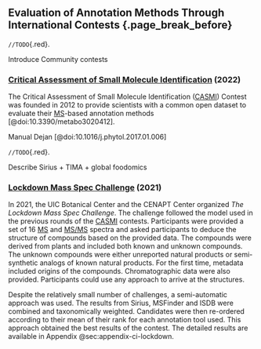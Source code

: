 ## Evaluation of Annotation Methods Through International Contests {.page_break_before}

`//TODO`{.red}.

Introduce Community contests

### [Critical Assessment of Small Molecule Identification](https://fiehnlab.ucdavis.edu/casmi/casmi-2022-results) (2022)

The Critical Assessment of Small Molecule Identification ([CASMI](#casmi)) Contest was founded in 2012 to provide scientists with a common open dataset to evaluate their [MS](#ms)-based annotation methods [@doi:10.3390/metabo3020412].

Manual Dejan [@doi:10.1016/j.phytol.2017.01.006]

<!-- Showcase your success in compound identification for up to 500 new unknowns, using raw LC-MS/MS data

In untargeted assays, approximately 80% of all MS/MS spectra remain unidentified. Yet, the last [CASMI](#casmi) contest was performed five years ago. As molecules of former [CASMI](#casmi) contests are now well known, new datasets must be provided for testing compound ID strategies in 2022. A new [CASMI](#casmi) comparative assessment of small molecule identifications is overdue. Hence, the UC Davis West Coast Metabolomics Center is spearheading such a workshop to take place for the Metabolomics Society 2022 Conference in Valencia, Spain.

To make this new [CASMI](#casmi) 2022 similar to an actual metabolomics study, we here provide raw LC-accurate mass MS/MS data in both +ESI and - ESI mode, with a list of 500 compounds and their retention times and accurate m/z values. Compounds are not included in public libraries but comprise both metabolites and exposome chemicals. If participants would be interested to participate but would struggle to extract mass spectra from these raw files, please contact us to receive the target MS/MS spectra as an .MSP files. If participants would like to receive .RAW instead of .mzml files for the full chromatograms, please contact us.

As these are many compounds, perhaps too many for some, feel free to only use a select number of targets. We will prioritize 250 of these 500 compounds, but certainly would be curious to see if automated processes could work on all of them or at least some of them?

Results will be discussed based on four different categories:

1. Correct annotation of adducts

2. Correct elemental formulas

3. Correct compound structure classes

4. Correct 2D chemical structures

Please, feel free and invited to test your skills, your workflows, your software, or your databases on any or all of these tasks!

Anyone can utilize this data and submit results. Submitters will be notified, and we will then select six submitters to showcase their results and approaches at the Metabolomics Society meeting (if necessary, even remotely or via recorded contributions - but preferred 'in person', of course!). All submitters will be invited to participate in manuscript writing afterward about this [CASMI](#casmi) 2022 exercise.

Additional Information:

    Who is the intended audience for this workshop: Anyone, but mainly advanced users in metabolomics with 2+ years of experience.
    Objectives for your workshop:
        Enable comparison of the current performance in compound ID approaches from raw data – generate new public datasets and write a manuscript
        Understand the advantages and pitfalls of different compound identification approaches
        Advance expertise across disciplines toward compound identification
    Learning Outcomes for participants:
        Learn about current tools, software, and compound identification approaches.
        Ask panel experts how to use tools, including pitfalls or barriers to applying tools for your own research.
        Understand the different levels and hierarchies in compound identification, from determining adducts to elemental formulas, and structure classes to structure isomers.


For several challenges the class could not be determined by ClassyFire, therefore a key could not be found. These challenges were removed and only challenges with a key were kept.
 -->
`//TODO`{.red}.

Describe Sirius + TIMA + global foodomics

<!-- The challenge of annotating small molecules in liquid-chromatography coupled to a high-resolution mass spectrometer (LC-HRMS) is a major bottleneck to unlock insights into biological information in metabolomics.
This is due to the limited availability of fragmentation spectra in spectral libraries compared to the known metabolome space, but also to the lack of robust computational methods to automatically convert the spectra into chemical information.
Progress and limitations in computational annotation methods for annotating LC-HRMS are periodically benchmarked during the Critical Assessment of Small Molecule Identification ([CASMI](#casmi)) contests (http://casmi-contest.org/).
Since its introduction ten years ago, this contest has highlighted the emergence of computational methods for each task, including identification of the ion form (adducts, isotopologues, multimers), molecular formula, as well as putative structural annotation.
Back in 2022, the latest [CASMI](#casmi) competition put on the spot for the first time the chemical class annotation capability, a task that aims at predicting a partial (but useful) chemical information.
For the [CASMI](#casmi) 2022, we designed and tested a novel computational pipeline integrating SIRIUS/GNPS/TIMA-MASST. Preliminary results showed that for 246 challenges, our strategy top-performed by proposing the correct answer at the first rank for 93% ion forms, 94% molecular formula, 26% structure, and 69% chemical class.
Interestingly, it is the first time that computational methods performed better than manual expert annotation at all tasks, even if accurate structure annotation remains highly challenging without orthogonal information.
In this communication, we will discuss the competition and our annotation pipeline in detail. 
  -->

### [Lockdown Mass Spec Challenge](https://cenapt.pharm.uic.edu/2020/08/18/The-Lockdown-Mass-Spec-Challenge-Results/) (2021)

In 2021, the UIC Botanical Center and the CENAPT Center organized *The Lockdown Mass Spec Challenge*.
The challenge followed the model used in the previous rounds of the [CASMI](#casmi) contests. 
Participants were provided a set of 16 [MS](#ms) and [MS/MS](#msms) spectra and asked participants to deduce the structure of compounds based on the provided data.
The compounds were derived from plants and included both known and unknown compounds.
The unknown compounds were either unreported natural products or semi-synthetic analogs of known natural products.
For the first time, metadata included origins of the compounds.
Chromatographic data were also provided.
Participants could use any approach to arrive at the structures.

Despite the relatively small number of challenges, a semi-automatic approach was used.
The results from Sirius, MSFinder and ISDB were combined and taxonomically weighted.
Candidates were then re-ordered according to their mean of their rank for each annotation tool used.
This approach obtained the best results of the contest.
The detailed results are available in Appendix @sec:appendix-ci-lockdown.

